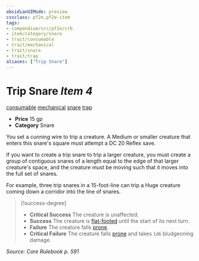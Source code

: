 ```yaml
---
obsidianUIMode: preview
cssclass: pf2e,pf2e-item
tags:
- compendium/src/pf2e/crb
- item/category/snare
- trait/consumable
- trait/mechanical
- trait/snare
- trait/trap
aliases: ["Trip Snare"]
---
```

# Trip Snare *Item 4*  
[consumable](../../../Rules/traits/consumable.md)  [mechanical](../../../Rules/traits/mechanical.md)  [snare](../../../Rules/traits/snare.md)  [trap](../../../Rules/traits/trap.md)  

- **Price** 15 gp
- **Category** Snare

You set a cunning wire to trip a creature. A Medium or smaller creature that enters this snare's square must attempt a DC 20 Reflex save.

If you want to create a trip snare to trip a larger creature, you must create a group of contiguous snares of a length equal to the edge of that larger creature's space, and the creature must be moving such that it moves into the full set of snares.

For example, three trip snares in a 15-foot-line can trip a Huge creature coming down a corridor into the line of snares.

> [!success-degree] 
> - **Critical Success** The creature is unaffected.
> - **Success** The creature is [flat-footed](../../../Rules/conditions.md#Flat-footed) until the start of its next turn.
> - **Failure** The creature falls [prone](../../../Rules/conditions.md#Prone).
> - **Critical Failure** The creature falls [prone](../../../Rules/conditions.md#Prone) and takes `1d6` bludgeoning damage.

*Source: Core Rulebook p. 591*